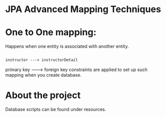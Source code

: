 # JPA Advanced Mapping Techniques

# One to One mapping:

Happens when one entity is associated with another entity.

```html

instructor ---> instructorDetail

```

primary key ---> foreign key constraints are applied to set up such mapping when you create database.

# About the project

Database scripts can be found under resources.